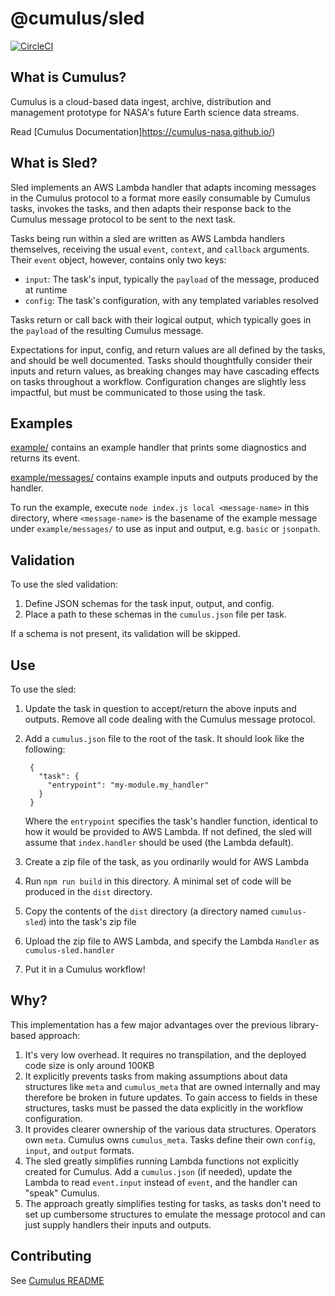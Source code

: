 # @cumulus/sled

[![CircleCI](https://circleci.com/gh/cumulus-nasa/cumulus.svg?style=svg)](https://circleci.com/gh/cumulus-nasa/cumulus)

## What is Cumulus?

Cumulus is a cloud-based data ingest, archive, distribution and management prototype for NASA's future Earth science data streams.

Read [Cumulus Documentation]https://cumulus-nasa.github.io/)

## What is Sled?

Sled implements an AWS Lambda handler that adapts incoming messages in the Cumulus protocol
to a format more easily consumable by Cumulus tasks, invokes the tasks, and then adapts
their response back to the Cumulus message protocol to be sent to the next task.

Tasks being run within a sled are written as AWS Lambda handlers themselves, receiving
the usual `event`, `context`, and `callback` arguments.  Their `event` object, however,
contains only two keys:

  * `input`: The task's input, typically the `payload` of the message, produced at runtime
  * `config`: The task's configuration, with any templated variables resolved

Tasks return or call back with their logical output, which typically goes in the `payload`
of the resulting Cumulus message.

Expectations for input, config, and return values are all defined by the tasks, and should
be well documented. Tasks should thoughtfully consider their inputs and return values, as
breaking changes may have cascading effects on tasks throughout a workflow. Configuration
changes are slightly less impactful, but must be communicated to those using the task.

## Examples

[example/](example/) contains an example handler that prints some diagnostics and returns its event.

[example/messages/](example/messages/) contains example inputs and outputs produced by the handler.

To run the example, execute `node index.js local <message-name>` in this directory, where
`<message-name>` is the basename of the example message under `example/messages/` to use as input
and output, e.g. `basic` or `jsonpath`.

## Validation

To use the sled validation:

1. Define JSON schemas for the task input, output, and config.
2. Place a path to these schemas in the `cumulus.json` file per task.

If a schema is not present, its validation will be skipped.

## Use

To use the sled:

1. Update the task in question to accept/return the above inputs and outputs. Remove all code
   dealing with the Cumulus message protocol.
2. Add a `cumulus.json` file to the root of the task. It should look like the following:

        {
          "task": {
            "entrypoint": "my-module.my_handler"
          }
        }
   Where the `entrypoint` specifies the task's handler function, identical to how it would be provided
   to AWS Lambda. If not defined, the sled will assume that `index.handler` should be used (the Lambda default).
3. Create a zip file of the task, as you ordinarily would for AWS Lambda
4. Run `npm run build` in this directory.  A minimal set of code will be produced in the `dist` directory.
5. Copy the contents of the `dist` directory (a directory named `cumulus-sled`) into the task's zip file
6. Upload the zip file to AWS Lambda, and specify the Lambda `Handler` as `cumulus-sled.handler`
7. Put it in a Cumulus workflow!

## Why?

This implementation has a few major advantages over the previous library-based approach:

1. It's very low overhead. It requires no transpilation, and the deployed code size is only around 100KB
2. It explicitly prevents tasks from making assumptions about data structures like `meta` and `cumulus_meta`
   that are owned internally and may therefore be broken in future updates. To gain access to fields in these
   structures, tasks must be passed the data explicitly in the workflow configuration.
3. It provides clearer ownership of the various data structures.  Operators own `meta`. Cumulus owns `cumulus_meta`.
   Tasks define their own `config`, `input`, and `output` formats.
4. The sled greatly simplifies running Lambda functions not explicitly created for Cumulus.  Add a `cumulus.json`
   (if needed), update the Lambda to read `event.input` instead of `event`, and the handler can "speak" Cumulus.
5. The approach greatly simplifies testing for tasks, as tasks don't need to set up cumbersome structures to
   emulate the message protocol and can just supply handlers their inputs and outputs.

## Contributing

See [Cumulus README](https://github.com/cumulus-nasa/cumulus/blob/master/README.md#installing-and-deploying)
